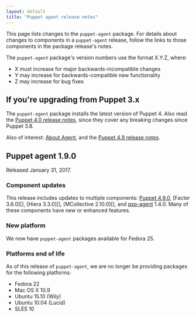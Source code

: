 ```yaml
---
layout: default
title: "Puppet agent release notes"
---
```


[Puppet 4.9.0]: /puppet/4.8/reference/release_notes.html#puppet-490


[Facter 3.5.0]: /facter/3.5/release_notes.html#facter-350

[Hiera 3.2.2]: /hiera/3.2/release_notes.html#hiera-322

[MCollective 2.9.1]: /mcollective/releasenotes.html#2_9_1

[pxp-agent]: https://github.com/puppetlabs/pxp-agent

[security]: /security/index.html


This page lists changes to the `puppet-agent` package. For details about changes to components in a `puppet-agent` release, follow the links to those components in the package release's notes.

The `puppet-agent` package's version numbers use the format X.Y.Z, where:

* X must increase for major backwards-incompatible changes
* Y may increase for backwards-compatible new functionality
* Z may increase for bug fixes

## If you're upgrading from Puppet 3.x

The `puppet-agent` package installs the latest version of Puppet 4. Also read the [Puppet 4.0 release notes](/puppet/4.0/reference/release_notes.html), since they cover any breaking changes since Puppet 3.8.

Also of interest: [About Agent](./about_agent.html), and the [Puppet 4.9 release notes](./release_notes.html).

## Puppet agent 1.9.0

Released January  31, 2017. 

### Component updates

This release includes updates to multiple components: [Puppet 4.9.0][], [Facter 3.6.0][], [Hiera 3.3.0][], [MCollective 2.10.0][], and [pxp-agent][] 1.4.0. Many of these components have new or enhanced features.

### New platform

We now have `puppet-agent` packages available for Fedora 25.

### Platforms end of life

As of this release of `puppet-agent`, we are no longer be providing packages for the following platforms:

* Fedora 22
* Mac OS X 10.9
* Ubuntu 15.10 (Wily)
* Ubuntu 10.04 (Lucid)
* SLES 10